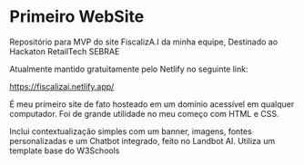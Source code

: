 # Primeiro WebSite
Repositório para MVP do site FiscalizA.I da minha equipe, Destinado ao Hackaton RetailTech SEBRAE

Atualmente mantido gratuitamente pelo Netlify no seguinte link:

https://fiscalizai.netlify.app/

É meu primeiro site de fato hosteado em um domínio acessível em qualquer computador.
Foi de grande utilidade no meu começo com HTML e CSS.

Inclui contextualização simples com um banner, imagens, fontes personalizadas e um Chatbot integrado, feito no Landbot AI.
Utiliza um template base do W3Schools
